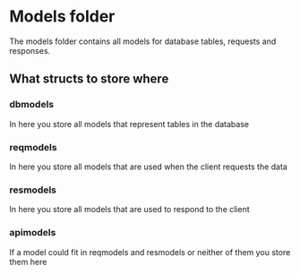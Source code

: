 # Models folder

The models folder contains all models for database tables, requests and responses.

## What structs to store where

### dbmodels

In here you store all models that represent tables in the database

### reqmodels

In here you store all models that are used when the client requests the data

### resmodels

In here you store all models that are used to respond to the client

### apimodels

If a model could fit in reqmodels and resmodels or neither of them you store them here